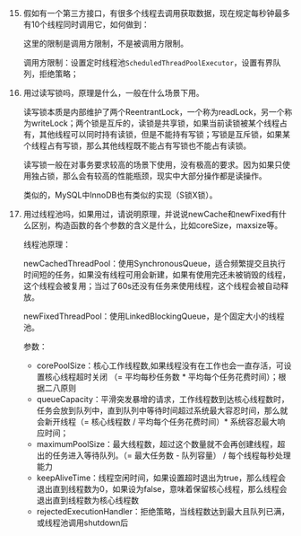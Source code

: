 15. 假如有一个第三方接口，有很多个线程去调用获取数据，现在规定每秒钟最多有10个线程同时调用它，如何做到：

    这里的限制是调用方限制，不是被调用方限制。

    调用方限制：设置定时线程池`ScheduledThreadPoolExecutor`，设置有界队列，拒绝策略；

32. 用过读写锁吗，原理是什么，一般在什么场景下用。

    读写锁本质是内部维护了两个ReentrantLock，一个称为readLock，另一个称为writeLock；两个锁是互斥的，读锁是共享锁，如果当前读锁被某个线程占有，其他线程可以同时持有读锁，但是不能持有写锁；写锁是互斥锁，如果某个线程占有写锁，那么其他线程既不能占有写锁也不能占有读锁。

    读写锁一般在对事务要求较高的场景下使用，没有极高的要求。因为如果只使用独占锁，那么会有较高的性能瓶颈，现实中大部分操作都是读操作。

    类似的，MySQL中InnoDB也有类似的实现（S锁X锁）。

33. 用过线程池吗，如果用过，请说明原理，并说说newCache和newFixed有什么区别，构造函数的各个参数的含义是什么，比如coreSize，maxsize等。

    线程池原理：

    newCachedThreadPool：使用SynchronousQueue，适合频繁提交且执行时间短的任务，如果没有线程可用会新建，如果有使用完还未被销毁的线程，这个线程会被复用；当过了60s还没有任务来使用线程，这个线程会被自动释放。

    newFixedThreadPool：使用LinkedBlockingQueue，是个固定大小的线程池。

    参数：
    
    - corePoolSize：核心工作线程数,如果线程没有在工作也会一直存活，可设置核心线程超时关闭 （= 平均每秒任务数 * 平均每个任务花费时间）；根据二八原则
    - queueCapacity：平滑突发暴增的请求，工作线程数到达核心线程数时，任务会放到队列中，直到队列中等待时间超过系统最大容忍时间，那么就会新开线程（= 核心线程数 / 平均每个任务花费时间）* 系统容忍最大响应时间；
    - maximumPoolSize：最大线程数，超过这个数量就不会再创建线程，超出的任务进入等待队列。（= 最大任务数 - 队列容量） / 每个线程每秒处理能力
    - keepAliveTime：线程空闲时间，如果设置超时退出为true，那么线程会退出直到线程数为0，如果设为false，意味着保留核心线程，那么线程会退出直到线程数为核心线程数
    - rejectedExecutionHandler：拒绝策略，当线程数达到最大且队列已满，或线程池调用shutdown后